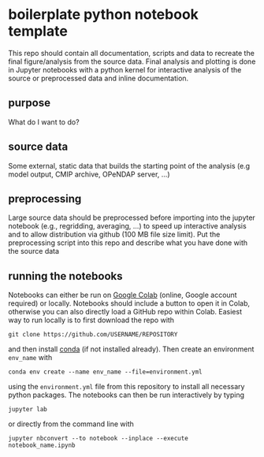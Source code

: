 # boilerplate python notebook template
This repo should contain all documentation, scripts and data to recreate the final figure/analysis from the source data. Final analysis and plotting is done in Jupyter notebooks with a python kernel for interactive analysis of the source or preprocessed data and inline documentation. 

## purpose
What do I want to do?

## source data
Some external, static data that builds the starting point of the analysis (e.g model output, CMIP archive, OPeNDAP server, ...) 

## preprocessing
Large source data should be preprocessed before importing into the jupyter notebook (e.g., regridding, averaging, ...) to speed up interactive analysis and to allow distribution via github (100 MB file size limit). Put the preprocessing script into this repo and describe what you have done with the source data

## running the notebooks
Notebooks can either be run on [Google Colab](https://colab.research.google.com/) (online, Google account required) or locally. Notebooks should include a button to open it in Colab, otherwise you can also directly load a GitHub repo within Colab. Easiest way to run locally is to first download the repo with


```
git clone https://github.com/USERNAME/REPOSITORY
``` 

and then install [conda](https://conda.io/projects/conda/en/latest/index.html) (if not installed already). Then create an environment `env_name` with 

```
conda env create --name env_name --file=environment.yml
``` 

using the `environment.yml` file from this repository to install all necessary python packages. The notebooks can then be run interactively by typing

```
jupyter lab
```

or directly from the command line with

```
jupyter nbconvert --to notebook --inplace --execute notebook_name.ipynb
```

